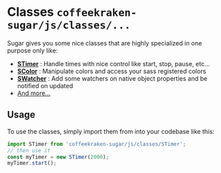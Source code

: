 # Classes ```coffeekraken-sugar/js/classes/...```

Sugar gives you some nice classes that are highly specialized in one purpose only like:

- **[STimer](doc/src/js/classes/STimer.md)** : Handle times with nice control like start, stop, pause, etc...
- **[SColor](doc/src/js/classes/SColor.md)** : Manipulate colors and access your sass registered colors
- **[SWatcher](doc/src/js/classes/SWatcher.md)** : Add some watchers on native object properties and be notified on updated
- [And more...](doc/src/js/classes)

## Usage

To use the classes, simply import them from into your codebase like this:

```js
import STimer from 'coffeekraken-sugar/js/classes/STimer';
// then use it
const myTimer = new STimer(2000);
myTimer.start();
```
